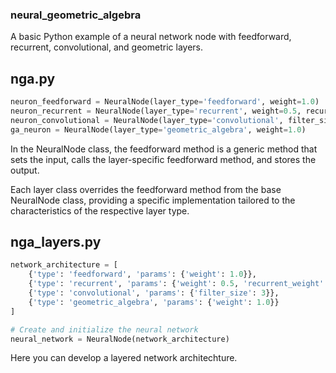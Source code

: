 ### neural_geometric_algebra
A basic Python example of a neural network node with feedforward, recurrent, convolutional, and geometric layers.

## nga.py
```python
neuron_feedforward = NeuralNode(layer_type='feedforward', weight=1.0)
neuron_recurrent = NeuralNode(layer_type='recurrent', weight=0.5, recurrent_weight=0.1)
neuron_convolutional = NeuralNode(layer_type='convolutional', filter_size=3)
ga_neuron = NeuralNode(layer_type='geometric_algebra', weight=1.0)
```
In the NeuralNode class, the feedforward method is a generic method that sets the input, calls the layer-specific feedforward method, and stores the output.

Each layer class overrides the feedforward method from the base NeuralNode class, providing a specific implementation tailored to the characteristics of the respective layer type.


## nga_layers.py
```python
network_architecture = [
    {'type': 'feedforward', 'params': {'weight': 1.0}},
    {'type': 'recurrent', 'params': {'weight': 0.5, 'recurrent_weight': 0.1}},
    {'type': 'convolutional', 'params': {'filter_size': 3}},
    {'type': 'geometric_algebra', 'params': {'weight': 1.0}}
]

# Create and initialize the neural network
neural_network = NeuralNode(network_architecture)
```
Here you can develop a layered network architechture.
